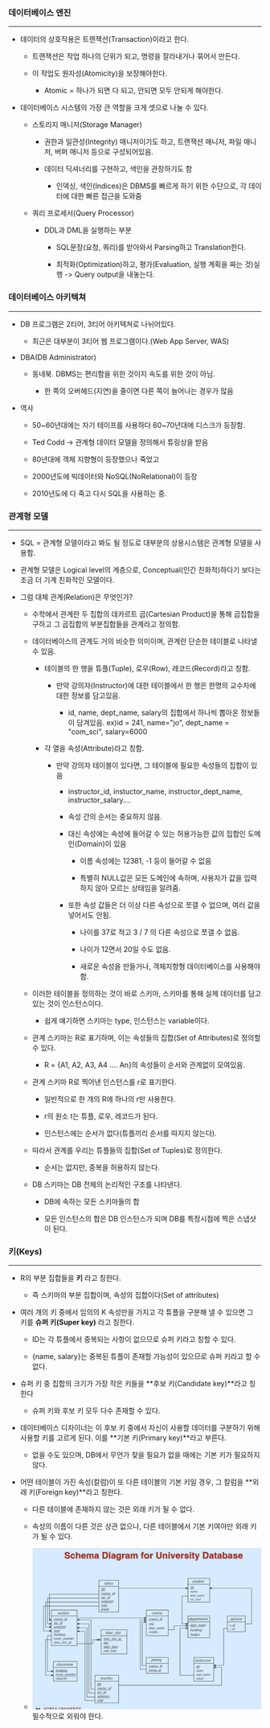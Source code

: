 ### 데이터베이스 엔진
---
* 데이터의 상호작용은 트랜잭션(Transaction)이라고 한다.

    * 트랜잭션은 작업 하나의 단위가 되고, 명령을 잘라내거나 묶어서 만든다.

    * 이 작업도 원자성(Atomicity)을 보장해야한다.

        * Atomic = 하나가 되면 다 되고, 안되면 모두 안되게 해야한다.

* 데이터베이스 시스템의 가장 큰 역할을 크게 셋으로 나눌 수 있다.

    * 스토리지 매니저(Storage Manager)

        * 권한과 일관성(Integrity) 매니저이기도 하고, 트랜잭션 매니저, 파일 매니저, 버퍼 매니저 등으로 구성되어있음.

        * 데이터 딕셔너리를 구현하고, 색인을 관장하기도 함

            * 인덱싱, 색인(Indices)은 DBMS를 빠르게 하기 위한 수단으로, 각 데이터에 대한 빠른 접근을 도와줌

    * 쿼리 프로세서(Query Processor)

        * DDL과 DML을 실행하는 부분

            * SQL문장(요청, 쿼리)를 받아와서 Parsing하고 Translation한다.

            * 최적화(Optimization)하고, 평가(Evaluation, 실행 계획을 짜는 것)실행 -> Query output을 내놓는다.


### 데이터베이스 아키텍쳐
---
* DB 프로그램은 2티어, 3티어 아키텍쳐로 나뉘어있다.

    * 최근은 대부분이 3티어 웹 프로그램이다.(Web App Server, WAS)

* DBA(DB Administrator)

    * 동네북. DBMS는 편리함을 위한 것이지 속도를 위한 것이 아님.

        * 한 쪽의 오버헤드(지연)을 줄이면 다른 쪽이 늘어나는 경우가 많음
    
* 역사

    * 50~60년대에는 자기 테이프를 사용하다 60~70년대에 디스크가 등장함.

    * Ted Codd -> 관계형 데이터 모델을 정의해서 튜링상을 받음

    * 80년대에 객체 지향형이 등장했으나 죽었고

    * 2000년도에 빅데이터와 NoSQL(NoRelational)이 등장

    * 2010년도에 다 죽고 다시 SQL을 사용하는 중.

### 관계형 모델
---
* SQL = 관계형 모델이라고 봐도 될 정도로 대부분의 상용시스템은 관계형 모델을 사용함.

* 관계형 모델은 Logical level의 계층으로, Conceptual(인간 친화적)하다기 보다는 조금 더 기계 친화적인 모델이다.

* 그럼 대체 관계(Relation)은 무엇인가?

    * 수학에서 관계란 두 집합의 데카르트 곱(Cartesian Product)을 통해 곱집합을 구하고 그 곱집합의 부분집합들을 관계라고 정의함.

    * 데이터베이스의 관계도 거의 비슷한 의미이며, 관계란 단순한 테이블로 나타낼 수 있음.

        * 테이블의 한 행을 튜플(Tuple), 로우(Row), 레코드(Record)라고 칭함.

            * 만약 강의자(Instructor)에 대한 테이블에서 한 행은 한명의 교수자에 대한 정보를 담고있음.

                * id, name, dept_name, salary의 집합에서 하나씩 뽑아온 정보들이 담겨있음. ex)id = 241, name="jo", dept_name = "com_sci", salary=6000

        * 각 열을 속성(Attribute)라고 칭함.

            * 만약 강의자 테이블이 있다면, 그 테이블에 필요한 속성들의 집합이 있음

                * instructor_id, instuctor_name, instructor_dept_name, instructor_salary....

                * 속성 간의 순서는 중요하지 않음.

                * 대신 속성에는 속성에 들어갈 수 있는 허용가능한 값의 집합인 도메인(Domain)이 있음

                    * 이름 속성에는 12381, -1 등이 들어갈 수 없음

                    * 특별히 NULL값은 모든 도메인에 속하며, 사용자가 값을 입력하지 않아 모르는 상태임을 알려줌.
                
                * 또한 속성 값들은 더 이상 다른 속성으로 쪼갤 수 없으며, 여러 값을 넣어서도 안됨.

                    * 나이를 37로 적고 3 / 7 의 다른 속성으로 쪼갤 수 없음.

                    * 나이가 12면서 20일 수도 없음.

                    * 새로운 속성을 만들거나, 객체지향형 데이터베이스를 사용해야함.
                

    * 이러한 테이블을 정의하는 것이 바로 스키마, 스키마를 통해 실제 데이터를 담고 있는 것이 인스턴스이다.

        * 쉽게 얘기하면 스키마는 type, 인스턴스는 variable이다.

    * 관계 스키마는 R로 표기하며, 이는 속성들의 집합(Set of Attributes)로 정의할 수 있다.

        * R = {A1, A2, A3, A4 .... An}의 속성들이 순서와 관계없이 모여있음.

    * 관계 스키마 R로 찍어낸 인스턴스를 r로 표기한다.

        * 일반적으로 한 개의 R에 하나의 r만 사용한다.

        * r의 원소 t는 튜플, 로우, 레코드가 된다.

        * 인스턴스에는 순서가 없다(튜플끼리 순서를 따지지 않는다).

    * 따라서 관계를 우리는 튜플들의 집합(Set of Tuples)로 정의한다.

        * 순서는 없지만, 중복을 허용하지 않는다.

    * DB 스키마는 DB 전체의 논리적인 구조를 나타낸다.

        * DB에 속하는 모든 스키마들의 합

        * 모든 인스턴스의 합은 DB 인스턴스가 되며 DB를 특정시점에 찍은 스냅샷이 된다.

### 키(Keys)
---
* R의 부분 집합들을 **키** 라고 칭한다.

    * 즉 스키마의 부분 집합이며, 속성의 집합이다(Set of attributes)

* 여러 개의 키 중에서 임의의 K 속성만을 가지고 각 튜플을 구분해 낼 수 있으면 그 키를 **슈퍼 키(Super key)** 라고 칭한다.

    * ID는 각 튜플에서 중복되는 사항이 없으므로 슈퍼 키라고 칭할 수 있다.

    * {name, salary}는 중복된 튜플이 존재할 가능성이 있으므로 슈퍼 키라고 할 수 없다.

* 슈퍼 키 중 집합의 크기가 가장 작은 키들을 **후보 키(Candidate key)**라고 칭한다

    * 슈퍼 키와 후보 키 모두 다수 존재할 수 있다.

* 데이터베이스 디자이너는 이 후보 키 중에서 자신이 사용할 데이터를 구분하기 위해 사용할 키를 고르게 된다. 이를 **기본 키(Primary key)**라고 부른다.

    * 없을 수도 있으며, DB에서 무언가 찾을 필요가 없을 때에는 기본 키가 필요하지 않다.

* 어떤 테이블이 가진 속성(칼럼)이 또 다른 테이블의 기본 키일 경우, 그 칼럼을 **외래 키(Foreign key)**라고 칭한다.

    * 다른 테이블에 존재하지 않는 것은 외래 키가 될 수 없다.

    * 속성의 이름이 다른 것은 상관 없으나, 다른 테이블에서 기본 키여야만 외래 키가 될 수 있다.

    * ![스키마 다이어그램](image.png) 필수적으로 외워야 한다.
